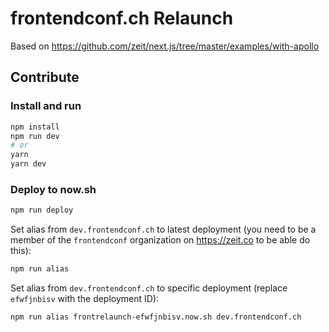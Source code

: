 # frontendconf.ch Relaunch

Based on https://github.com/zeit/next.js/tree/master/examples/with-apollo

## Contribute

### Install and run

```bash
npm install
npm run dev
# or
yarn
yarn dev
```

### Deploy to now.sh

```bash
npm run deploy
```

Set alias from `dev.frontendconf.ch` to latest deployment (you need to be a member of the `frontendconf` organization on https://zeit.co to be able do this):

```bash
npm run alias
```

Set alias from `dev.frontendconf.ch` to specific deployment (replace `efwfjnbisv` with the deployment ID):

```bash
npm run alias frontrelaunch-efwfjnbisv.now.sh dev.frontendconf.ch
```
